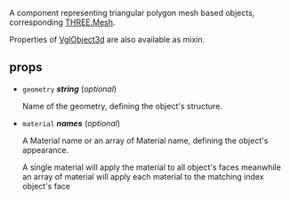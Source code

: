 A component representing triangular polygon mesh based objects,
corresponding [THREE.Mesh](https://threejs.org/docs/index.html#api/objects/Mesh).

Properties of [VglObject3d](vgl-object3d) are also available as mixin. 

## props 

- `geometry` ***string*** (*optional*) 

  Name of the geometry, defining the object's structure. 

- `material` ***names*** (*optional*) 

  A Material name or an array of Material name, defining the object's appearance.
  
  A single material will apply the material to all object's faces meanwhile
  an array of material will apply each material to the matching index object's face 

